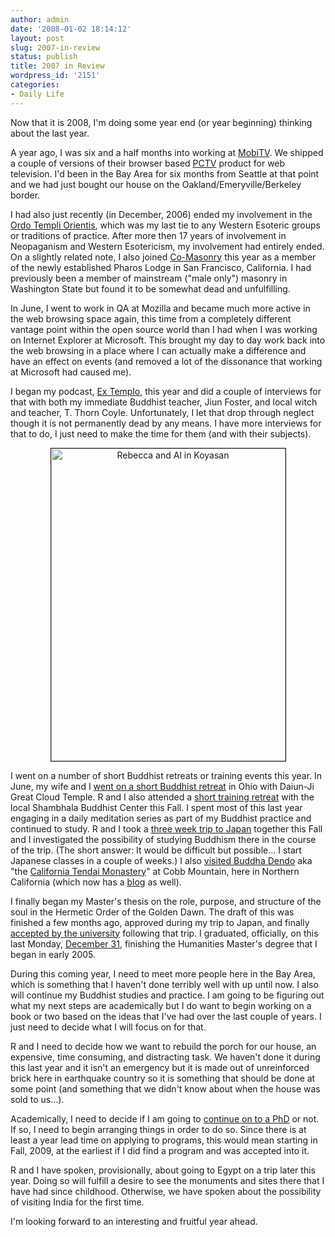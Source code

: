 ```yaml
---
author: admin
date: '2008-01-02 18:14:12'
layout: post
slug: 2007-in-review
status: publish
title: 2007 in Review
wordpress_id: '2151'
categories:
- Daily Life
---
```

Now that it is 2008, I'm doing some year end (or year beginning) thinking about the last year.

A year ago, I was six and a half months into working at <a href="http://www.mobitv.com">MobiTV</a>. We shipped a couple of versions of their browser based <a href="http://att.mobitv.com/">PCTV</a> product for web television. I'd been in the Bay Area for six months from Seattle at that point and we had just bought our house on the Oakland/Emeryville/Berkeley border. 

I had also just recently (in December, 2006) ended my involvement in the <a href="http://oto-usa.org/">Ordo Templi Orientis</a>, which was my last tie to any Western Esoteric groups or traditions of practice. After more then 17 years of involvement in Neopaganism and Western Esotericism, my involvement had entirely ended. On a slightly related note, I also joined <a href="http://www.co-masonry.org/Site/English/">Co-Masonry</a> this year as a member of the newly established Pharos Lodge in San Francisco, California. I had previously been a member of mainstream ("male only") masonry in Washington State but found it to be somewhat dead and unfulfilling.

In June, I went to work in QA at Mozilla and became much more active in the web browsing space again, this time from a completely different vantage point within the open source world than I had when I was working on Internet Explorer at Microsoft. This brought my day to day work back into the web browsing in a place where I can actually make a difference and have an effect on events (and removed a lot of the dissonance that working at Microsoft had caused me). 

I began my podcast, <a href="http://www.extemplo.org/">Ex Templo</a>, this year and did a couple of interviews for that with both my immediate Buddhist teacher, Jiun Foster, and local witch and teacher, T. Thorn Coyle. Unfortunately, I let that drop through neglect though it is not permanently dead by any means. I have more interviews for that to do, I just need to make the time for them (and with their subjects).

<div align="center"><a href="http://www.flickr.com/photos/albill/1623647213/" title="Rebecca and Al in Koyasan"><img src="http://farm3.static.flickr.com/2226/1623647213_12d99d93a9.jpg" border="1" width="375" height="500" alt="Rebecca and Al in Koyasan" /></a></div>

I went on a number of short Buddhist retreats or training events this year. In June, my wife and I <a href="http://www.arcanology.com/2007/06/25/back-from-retreat/">went on a short Buddhist retreat</a> in Ohio with Daiun-Ji Great Cloud Temple. R and I also attended a <a href="http://www.arcanology.com/2007/11/09/mini-retreat-weekend/">short training retreat</a> with the local Shambhala Buddhist Center this Fall. I spent most of this last year engaging in a daily meditation series as part of my Buddhist practice and continued to study. R and I took a <a href="http://www.flickr.com/photos/albill/collections/72157602133089652/">three week trip to Japan</a> together this Fall and I investigated the possibility of studying Buddhism there in the course of the trip. (The short answer: It would be difficult but possible... I start Japanese classes in a couple of weeks.) I also <a href="http://www.arcanology.com/2007/11/17/a-visit-to-buddha-dendo/">visited Buddha Dendo</a> aka  "the <a href="http://www.geocities.com/vkleary9/index2.htm">California Tendai Monastery</a>" at Cobb Mountain, here in Northern California (which now has a <a href="http://vkleary.blogspot.com/">blog</a> as well).

I finally began my Master's thesis on the role, purpose, and structure of the soul in the Hermetic Order of the Golden Dawn. The draft of this was finished a few months ago, approved during my trip to Japan, and finally <a href="http://www.arcanology.com/2007/10/23/final-thesis-turned-in/">accepted by the university</a> following that trip. I graduated, officially, on this last Monday, <a href="http://www.arcanology.com/2007/12/07/december-31-graduation-for-me/">December 31</a>, finishing the Humanities Master's degree that I began in early 2005. 

During this coming year, I need to meet more people here in the Bay Area, which is something that I haven't done terribly well with up until now. I also will continue my Buddhist studies and practice. I am going to be figuring out what my next steps are academically but I do want to begin working on a book or two based on the ideas that I've had over the last couple of years. I just need to decide what I will focus on for that. 

R and I need to decide how we want to rebuild the porch for our house, an expensive, time consuming, and distracting task. We haven't done it during this last year and it isn't an emergency but it is made out of unreinforced brick here in earthquake country so it is something that should be done at some point (and something that we didn't know about when the house was sold to us...).

Academically, I need to decide if I am going to <a href="http://www.arcanology.com/2007/10/31/lunch-with-the-dean/">continue on to a PhD</a> or not. If so, I need to begin arranging things in order to do so. Since there is at least a year lead time on applying to programs, this would mean starting in Fall, 2009, at the earliest if I did find a program and was accepted into it.

R and I have spoken, provisionally, about going to Egypt on a trip later this year. Doing so will fulfill a desire to see the monuments and sites there that I have had since childhood. Otherwise, we have spoken about the possibility of visiting India for the first time.

I'm looking forward to an interesting and fruitful year ahead.
